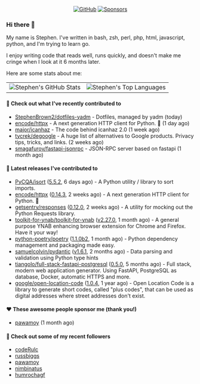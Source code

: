 <p align="center">
    <a href="https://github.com/StephenBrown2"><img src="https://img.shields.io/github/followers/StephenBrown2.svg?label=GitHub&style=social" alt="GitHub"></a>
    <a href="https://github.com/sponsors/StephenBrown2"><img src="https://img.shields.io/badge/Sponsors--_.svg?style=social&logo=github&logoColor=EA4AAA" alt="Sponsors"></a>
</p>

### Hi there 👋

My name is Stephen. I've written in bash, zsh, perl, php, html, javascript, python, and I'm trying to learn go.

I enjoy writing code that reads well, runs quickly, and doesn't make me cringe when I look at it 6 months later.

Here are some stats about me:

|     |     |
| --- | --- |
| ![Stephen's GitHub Stats](https://github-readme-stats.vercel.app/api?username=StephenBrown2&show_icons=true&count_private=true) | ![Stephen's Top Languages](https://github-readme-stats.vercel.app/api/top-langs/?username=StephenBrown2&layout=compact) |

#### 👷 Check out what I've recently contributed to

- [StephenBrown2/dotfiles-yadm](https://github.com/StephenBrown2/dotfiles-yadm) - Dotfiles, managed by yadm (today)
- [encode/httpx](https://github.com/encode/httpx) - A next generation HTTP client for Python. 🦋 (1 day ago)
- [major/icanhaz](https://github.com/major/icanhaz) - The code behind icanhaz 2.0 (1 week ago)
- [tycrek/degoogle](https://github.com/tycrek/degoogle) - A huge list of alternatives to Google products. Privacy tips, tricks, and links. (2 weeks ago)
- [smagafurov/fastapi-jsonrpc](https://github.com/smagafurov/fastapi-jsonrpc) - JSON-RPC server based on fastapi (1 month ago)



#### 🔭 Latest releases I've contributed to

- [PyCQA/isort](https://github.com/PyCQA/isort) ([5.5.2](https://github.com/PyCQA/isort/releases/tag/5.5.2), 6 days ago) - A Python utility / library to sort imports.
- [encode/httpx](https://github.com/encode/httpx) ([0.14.3](https://github.com/encode/httpx/releases/tag/0.14.3), 2 weeks ago) - A next generation HTTP client for Python. 🦋
- [getsentry/responses](https://github.com/getsentry/responses) ([0.12.0](https://github.com/getsentry/responses/releases/tag/0.12.0), 2 weeks ago) - A utility for mocking out the Python Requests library.
- [toolkit-for-ynab/toolkit-for-ynab](https://github.com/toolkit-for-ynab/toolkit-for-ynab) ([v2.27.0](https://github.com/toolkit-for-ynab/toolkit-for-ynab/releases/tag/v2.27.0), 1 month ago) - A general purpose YNAB enhancing browser extension for Chrome and Firefox. Have it your way!
- [python-poetry/poetry](https://github.com/python-poetry/poetry) ([1.1.0b2](https://github.com/python-poetry/poetry/releases/tag/1.1.0b2), 1 month ago) - Python dependency management and packaging made easy.
- [samuelcolvin/pydantic](https://github.com/samuelcolvin/pydantic) ([v1.6.1](https://github.com/samuelcolvin/pydantic/releases/tag/v1.6.1), 2 months ago) - Data parsing and validation using Python type hints
- [tiangolo/full-stack-fastapi-postgresql](https://github.com/tiangolo/full-stack-fastapi-postgresql) ([0.5.0](https://github.com/tiangolo/full-stack-fastapi-postgresql/releases/tag/0.5.0), 5 months ago) - Full stack, modern web application generator. Using FastAPI, PostgreSQL as database, Docker, automatic HTTPS and more.
- [google/open-location-code](https://github.com/google/open-location-code) ([1.0.4](https://github.com/google/open-location-code/releases/tag/1.0.4), 1 year ago) - Open Location Code is a library to generate short codes, called &#34;plus codes&#34;, that can be used as digital addresses where street addresses don&#39;t exist.

#### ❤️ These awesome people sponsor me (thank you!)

- [pawamoy](https://github.com/pawamoy) (1 month ago)

#### 👯 Check out some of my recent followers

- [codeRulc](https://github.com/codeRulc)
- [russbiggs](https://github.com/russbiggs)
- [pawamoy](https://github.com/pawamoy)
- [nimbinatus](https://github.com/nimbinatus)
- [humrochagf](https://github.com/humrochagf)


